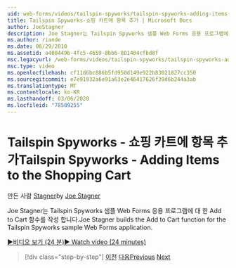 ```yaml
---
uid: web-forms/videos/tailspin-spyworks/tailspin-spyworks-adding-items-to-the-shopping-cart
title: Tailspin Spyworks-쇼핑 카트에 항목 추가 | Microsoft Docs
author: JoeStagner
description: Joe Stagner는 Tailspin Spyworks 샘플 Web Forms 응용 프로그램에 대 한 Add to Cart 함수를 작성 합니다.
ms.author: riande
ms.date: 06/29/2010
ms.assetid: a408449b-4fc5-4659-8bb6-801404cfbd8f
msc.legacyurl: /web-forms/videos/tailspin-spyworks/tailspin-spyworks-adding-items-to-the-shopping-cart
msc.type: video
ms.openlocfilehash: cf11d6bc886b5fd950d149e922b83021827cc350
ms.sourcegitcommit: e7e91932a6e91a63e2e46417626f39d6b244a3ab
ms.translationtype: MT
ms.contentlocale: ko-KR
ms.lasthandoff: 03/06/2020
ms.locfileid: "78509255"
---
```

# <a name="tailspin-spyworks---adding-items-to-the-shopping-cart"></a><span data-ttu-id="7c46f-103">Tailspin Spyworks - 쇼핑 카트에 항목 추가</span><span class="sxs-lookup"><span data-stu-id="7c46f-103">Tailspin Spyworks - Adding Items to the Shopping Cart</span></span>

<span data-ttu-id="7c46f-104">만든 사람 [Stagner](https://github.com/JoeStagner)</span><span class="sxs-lookup"><span data-stu-id="7c46f-104">by [Joe Stagner](https://github.com/JoeStagner)</span></span>

<span data-ttu-id="7c46f-105">Joe Stagner는 Tailspin Spyworks 샘플 Web Forms 응용 프로그램에 대 한 Add to Cart 함수를 작성 합니다.</span><span class="sxs-lookup"><span data-stu-id="7c46f-105">Joe Stagner builds the Add to Cart function for the Tailspin Spyworks sample Web Forms application.</span></span>

[<span data-ttu-id="7c46f-106">&#9654;비디오 보기 (24 분)</span><span class="sxs-lookup"><span data-stu-id="7c46f-106">&#9654; Watch video (24 minutes)</span></span>](https://channel9.msdn.com/Blogs/ASP-NET-Site-Videos/tailspin-spyworks-adding-items-to-the-shopping-cart)

> [!div class="step-by-step"]
> <span data-ttu-id="7c46f-107">[이전](tailspin-spyworks-display-per-product-details.md)
> [다음](tailspin-spyworks-display-shopping-cart.md)</span><span class="sxs-lookup"><span data-stu-id="7c46f-107">[Previous](tailspin-spyworks-display-per-product-details.md)
[Next](tailspin-spyworks-display-shopping-cart.md)</span></span>

